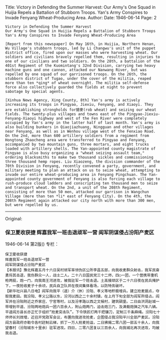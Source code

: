 Title: Victory in Defending the Summer Harvest: Our Army's One Squad in Huijia Repels a Battalion of Stubborn Troops. Yan's Army Conspires to Invade Fenyang Wheat-Producing Area.
Author:
Date: 1946-06-14
Page: 2

    Victory in Defending the Summer Harvest
    Our Army's One Squad in Huijia Repels a Battalion of Stubborn Troops
    Yan's Army Conspires to Invade Fenyang Wheat-Producing Area

    [Report from this newspaper] On May 16th, in Huijia, Northern Henan, Wu Village's stubborn troops, led by Li Changwu's unit of the puppet district office, fired upon our masses who were harvesting wheat. Our soldiers and civilians bravely repelled them, resulting in injuries to one of our civilians and two soldiers. On the 28th, a battalion of the 401st Regiment of the Kuomintang's 32nd Division, carrying two heavy machine guns and one cannon, attacked our Nanwang River, but was repelled by one squad of our garrisoned troops. On the 26th, the stubborn district of Tugao, under the cover of the militia, reaped more than ten *qing* of wheat overnight. The militia self-defense force also collectively guarded the fields at night to prevent sabotage by special agents.

    [Xinhua News Agency, Xing County, 8th] Yan's army is actively increasing its troops in Pingyao, Jiexiu, Fenyang, and Xiaoyi. They are establishing strongholds for搶麥(rob wheat) and seizing our wheat fields. The twenty-plus villages and towns east of the Pingyao-Jiexiu-Fenyang-Xiaoyi highway and west of the Fen River were completely occupied by Yan's army in the latter half of last month. Yan's army is also building bunkers in Qiaojiazhuang, Ningguan and other villages near Fenyang, as well as in Wenhou village west of the Fenxiao Road. On the 2nd, more than 600 artillery soldiers from a regiment from Hongtong Zhaocheng area were transferred to Pingyao and Fenyang, accompanied by two mountain guns, three mortars, and eight trucks loaded with artillery shells. The Yan-appointed county magistrate of Pingyao is also busy organizing a "wheat seizing assault team," ordering blacksmiths to make two thousand sickles and commissioning three thousand hemp ropes. Liu Xiaozeng, the division commander of the 70th Division in Fenyang, recently convened a party, government, and military meeting to plan an attack on us to seize wheat, attempting to invade our entire wheat-producing area in Fenyang Pingchuan. The Yan-appointed county government of Fenyang is also forcing each village to rush-produce cloud ladders and conscripting ten thousand men to seize and transport wheat. On the 2nd, a unit of the 208th Regiment, consisting of more than 50 men, attacked our garrison in Wangchun Village (more than ten *li* east of Fenyang City). On the 4th, the 208th Regiment again attacked our city north with more than 300 men, but were repelled by us.



<hr /> 

Original: 


### 保卫夏收获捷  辉嘉我军一班击退顽军一营  阎军阴谋侵占汾阳产麦区

1946-06-14
第2版()
专栏：

    保卫夏收获捷
    辉嘉我军一班击退顽军一营
    阎军阴谋侵占汾阳产麦区
    【本报讯】豫北辉嘉五月十六日吴村顽军率领伪区公所李昌五部，向我收麦群众射击，我军民奋勇将其击退，我伤群众一人，战士二人。二十八日国民党三十二师，四○一团，一个营携带重机枪两挺，炮一门，向我南王河进攻，被我驻军一个班击退。土高接顽区于二十六日夜在民兵掩护下，一夜抢收麦子十余顷，民兵自卫队并在夜间集体看场，以防特务破坏。
    【新华社兴县八日电】阎军向我平（遥）介（休）汾阳、孝义等地积极增兵。建立抢麦据点，夺取我麦田。我汾阳、孝义公路以东，汾河以西之二十余村镇，在上月下旬全部为阎军所侵占。阎军并在汾阳附近之乔家庄、宁官等村，以及汾孝路以西之文候村，建筑碉堡。二日由洪洞赵城一带增到平遥、汾阳两地炮兵一团六百余人，附山炮两门，迫击炮三门，及满载炮弹之汽车八辆。平遥阎方县长亦正忙于组织“抢麦突击队”。下令铁匠打两千把镰刀，定制三千条麻绳。汾阳七十师师长刘效增，近召开党政军会议，布置向我进攻抢麦，企图侵占我汾阳平川全部产麦区。汾阳阎方县政府亦勒令各村赶制云梯，抓丁一万人抢麦抢运，二日拂揭二零八团一部五十余人，向我望春村（汾阳城东十里余）驻军进攻。四日，二零八团复以三百余人，向我城北再次进攻，均被我击退。
